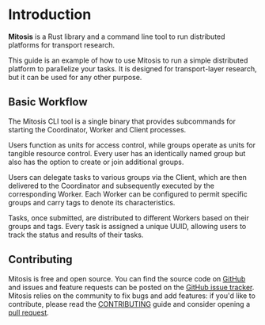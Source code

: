 # Introduction

**Mitosis** is a Rust library and a command line tool to run distributed platforms for transport research.

This guide is an example of how to use Mitosis to run a simple distributed platform to parallelize your tasks.
It is designed for transport-layer research, but it can be used for any other purpose.

## Basic Workflow

The Mitosis CLI tool is a single binary that provides subcommands for starting the Coordinator, Worker and Client processes.

Users function as units for access control, while groups operate as units for tangible resource control.
Every user has an identically named group but also has the option to create or join additional groups.

Users can delegate tasks to various groups via the Client, which are then delivered to the Coordinator and subsequently executed by the corresponding Worker.
Each Worker can be configured to permit specific groups and carry tags to denote its characteristics.

Tasks, once submitted, are distributed to different Workers based on their groups and tags. Every task is assigned a unique UUID, allowing users to track the status and results of their tasks.

## Contributing

Mitosis is free and open source. You can find the source code on
[GitHub](https://github.com/stack-rs/mitosis) and issues and feature requests can be posted on
the [GitHub issue tracker](https://github.com/stack-rs/mitosis/issues). Mitosis relies on the community to fix bugs and
add features: if you'd like to contribute, please read
the [CONTRIBUTING](https://github.com/stack-rs/mitosis/blob/master/CONTRIBUTING.md) guide and consider opening
a [pull request](https://github.com/stack-rs/mitosis/pulls).
